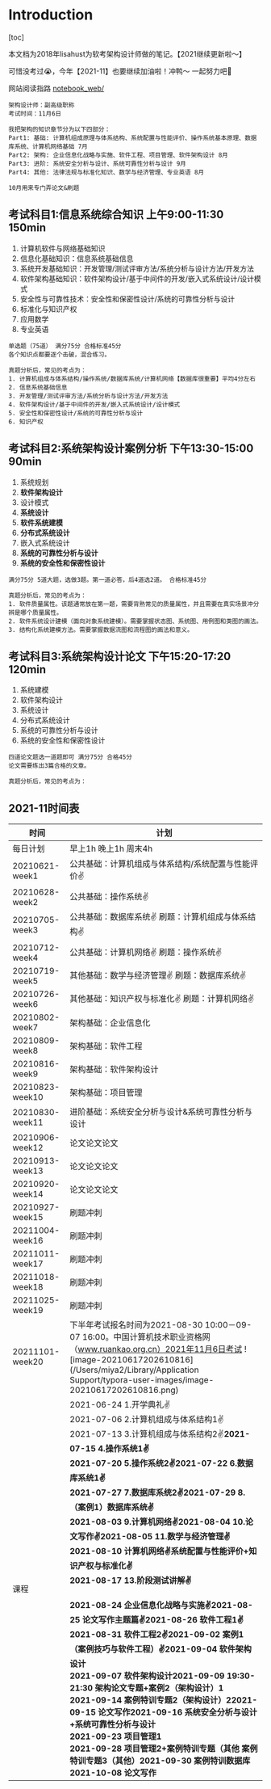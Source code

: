 # Introduction

[toc]

本文档为2018年lisahust为软考架构设计师做的笔记。【2021继续更新啦～】

可惜没考过😭，今年【2021-11】也要继续加油啦！冲鸭～ 一起努力吧💪

网站阅读指路 [notebook_web/](https://lisahust.github.io/notebook1_web/)

```
架构设计师：副高级职称
考试时间：11月6日

我把架构的知识章节分为以下四部分：
Part1: 基础: 计算机组成原理与体系结构、系统配置与性能评价、操作系统基本原理、数据库系统、计算机网络基础 7月
Part2: 架构: 企业信息化战略与实施、软件工程、项目管理、软件架构设计 8月
Part3: 进阶: 系统安全分析与设计、系统可靠性分析与设计 9月
Part4: 其他: 法律法规与标准化知识、数学与经济管理、专业英语 8月

10月用来专门弄论文&刷题
```



## 考试科目1:信息系统综合知识  上午9:00-11:30 150min


1. 计算机软件与网络基础知识
2. 信息化基础知识：信息系统基础信息
3. 系统开发基础知识：开发管理/测试评审方法/系统分析与设计方法/开发方法
4. 软件架构基础知识：软件架构设计/基于中间件的开发/嵌入式系统设计/设计模式
5. 安全性与可靠性技术：安全性和保密性设计/系统的可靠性分析与设计
6. 标准化与知识产权
7. 应用数学
8. 专业英语

```
单选题（75道） 满分75分 合格标准45分
各个知识点都要逐个击破，混合练习。

真题分析后，常见的考点为：
1. 计算机组成与体系结构/操作系统/数据库系统/计算机网络【数据库很重要】平均4分左右
2. 信息系统基础信息
3. 开发管理/测试评审方法/系统分析与设计方法/开发方法
4. 软件架构设计/基于中间件的开发/嵌入式系统设计/设计模式
5. 安全性和保密性设计/系统的可靠性分析与设计
6. 知识产权
```



## 考试科目2:系统架构设计案例分析  下午13:30-15:00 90min

1. 系统规划
2. **软件架构设计**
3. 设计模式
4. **系统设计**
5. **软件系统建模**
6. **分布式系统设计**
7. 嵌入式系统设计
8. **系统的可靠性分析与设计**
9. **系统的安全性和保密性设计**

```
满分75分 5道大题，选做3题。第一道必答，后4道选2道。 合格标准45分

真题分析后，常见的考点为：
1. 软件质量属性。该题通常放在第一题，需要背熟常见的质量属性，并且需要在真实场景冲分辨是哪个质量属性。
2. 软件系统设计建模（面向对象系统建模）。需要掌握状态图、系统图、用例图和类图的画法。
3. 结构化系统建模方法。需要掌握数据流图和流程图的画法和意义。
```



## 考试科目3:系统架构设计论文  下午15:20-17:20 120min


1. 系统建模
2. 软件架构设计
3. 系统设计
4. 分布式系统设计
5. 系统的可靠性分析与设计
6. 系统的安全性和保密性设计

```
四道论文题选一道题即可 满分75分 合格45分
论文需要练出3篇合格的文章。

真题分析后，常见的考点为：
```



## 2021-11时间表

| 时间            | 计划                                                         |
| --------------- | ------------------------------------------------------------ |
|每日计划|早上1h  晚上1h 周末4h|
| 20210621-week1  | 公共基础：计算机组成与体系结构/系统配置与性能评价✌️ |
| 20210628-week2  | 公共基础：操作系统✌️ |
| 20210705-week3  | 公共基础：数据库系统✌️  刷题：计算机组成与体系结构✌️ |
| 20210712-week4  | 公共基础：计算机网络✌️  刷题：操作系统✌️ |
| 20210719-week5  | 其他基础：数学与经济管理✌️  刷题：数据库系统✌️ |
| 20210726-week6  | 其他基础：知识产权与标准化✌️  刷题：计算机网络✌️ |
| 20210802-week7  | 架构基础：企业信息化 |
| 20210809-week8  | 架构基础：软件工程 |
| 20210816-week9 | 架构基础：软件架构设计 |
| 20210823-week10 | 架构基础：项目管理 |
| 20210830-week11 | 进阶基础：系统安全分析与设计&系统可靠性分析与设计            |
| 20210906-week12 | 论文论文论文 |
| 20210913-week13 | 论文论文论文 |
| 20210920-week14 | 论文论文论文 |
| 20210927-week15 | 刷题冲刺 |
| 20211004-week16 | 刷题冲刺 |
| 20211011-week17 | 刷题冲刺 |
| 20211018-week18 | 刷题冲刺 |
| 20211025-week19 | 刷题冲刺 |
| 20211101-week20 | 下半年考试报名时间为2021-08-30 10:00－09-07 16:00。中国计算机技术职业资格网（www.ruankao.org.cn）2021年11月6日考试 ![image-20210617202610816](/Users/miya2/Library/Application Support/typora-user-images/image-20210617202610816.png) |
| 课程 | 2021-06-24  1.开学典礼✌️<br/>2021-07-06  2.计算机组成与体系结构1✌️<br/>2021-07-13  3.计算机组成与体系结构2✌️<b/>2021-07-15  4.操作系统1✌️<br/>2021-07-20  5.操作系统2✌️<b/>2021-07-22  6.数据库系统1✌️<br/>2021-07-27  7.数据库系统2✌️<b/>2021-07-29  8.（案例1）数据库系统✌️<br/>2021-08-03  9.计算机网络✌️<b/>2021-08-04  10.论文写作✌️<b/>2021-08-05  11.数学与经济管理✌️<br/>2021-08-10  计算机网络✌️<b/>系统配置与性能评价+知识产权与标准化✌️<br/>2021-08-17  13.阶段测试讲解✌️<br/><br/>2021-08-24  企业信息化战略与实施✌️<b/>2021-08-25  论文写作主题篇✌️<b/>2021-08-26  软件工程1✌️<br/>2021-08-31  软件工程2✌️<b/>2021-09-02  案例1（案例技巧与软件工程）✌️<b/>2021-09-04  软件架构设计<br/>2021-09-07  软件架构设计<b/>2021-09-09 19:30-21:30  架构论文专题+案例2（架构设计）1<br/>2021-09-14  案例特训专题2（架构设计）2<b/>2021-09-15  论文写作<b/>2021-09-16  系统安全分析与设计+系统可靠性分析与设计<br/>2021-09-23  项目管理1<br/>2021-09-28  项目管理2+案例特训专题（其他  案例特训专题3（其他）<b>2021-09-30 案例特训数据库<br/>2021-10-08  论文写作 |






